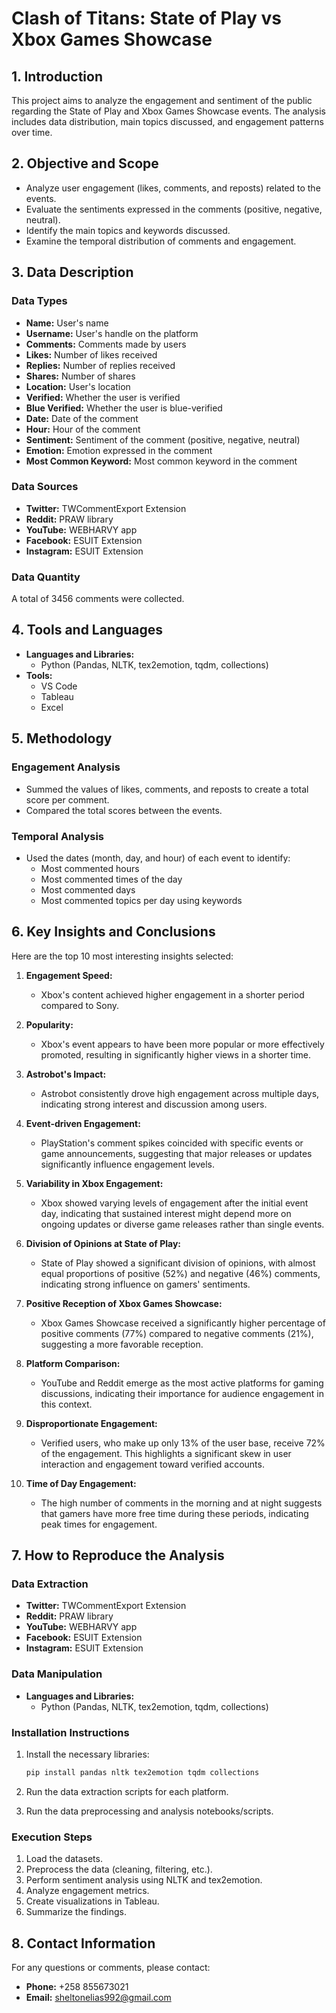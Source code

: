 # Clash of Titans: State of Play vs Xbox Games Showcase

## 1. Introduction
This project aims to analyze the engagement and sentiment of the public regarding the State of Play and Xbox Games Showcase events. The analysis includes data distribution, main topics discussed, and engagement patterns over time.

## 2. Objective and Scope
- Analyze user engagement (likes, comments, and reposts) related to the events.
- Evaluate the sentiments expressed in the comments (positive, negative, neutral).
- Identify the main topics and keywords discussed.
- Examine the temporal distribution of comments and engagement.

## 3. Data Description
### Data Types
- **Name:** User's name
- **Username:** User's handle on the platform
- **Comments:** Comments made by users
- **Likes:** Number of likes received
- **Replies:** Number of replies received
- **Shares:** Number of shares
- **Location:** User's location
- **Verified:** Whether the user is verified
- **Blue Verified:** Whether the user is blue-verified
- **Date:** Date of the comment
- **Hour:** Hour of the comment
- **Sentiment:** Sentiment of the comment (positive, negative, neutral)
- **Emotion:** Emotion expressed in the comment
- **Most Common Keyword:** Most common keyword in the comment

### Data Sources
- **Twitter:** TWCommentExport Extension
- **Reddit:** PRAW library
- **YouTube:** WEBHARVY app
- **Facebook:** ESUIT Extension
- **Instagram:** ESUIT Extension

### Data Quantity
A total of 3456 comments were collected.

## 4. Tools and Languages
- **Languages and Libraries:**
  - Python (Pandas, NLTK, tex2emotion, tqdm, collections)
- **Tools:**
  - VS Code
  - Tableau
  - Excel

## 5. Methodology
### Engagement Analysis
- Summed the values of likes, comments, and reposts to create a total score per comment.
- Compared the total scores between the events.

### Temporal Analysis
- Used the dates (month, day, and hour) of each event to identify:
  - Most commented hours
  - Most commented times of the day
  - Most commented days
  - Most commented topics per day using keywords

## 6. Key Insights and Conclusions
Here are the top 10 most interesting insights selected:

1. **Engagement Speed:**
   - Xbox's content achieved higher engagement in a shorter period compared to Sony.

2. **Popularity:**
   - Xbox's event appears to have been more popular or more effectively promoted, resulting in significantly higher views in a shorter time.

3. **Astrobot's Impact:**
   - Astrobot consistently drove high engagement across multiple days, indicating strong interest and discussion among users.

4. **Event-driven Engagement:**
   - PlayStation's comment spikes coincided with specific events or game announcements, suggesting that major releases or updates significantly influence engagement levels.

5. **Variability in Xbox Engagement:**
   - Xbox showed varying levels of engagement after the initial event day, indicating that sustained interest might depend more on ongoing updates or diverse game releases rather than single events.

6. **Division of Opinions at State of Play:**
   - State of Play showed a significant division of opinions, with almost equal proportions of positive (52%) and negative (46%) comments, indicating strong influence on gamers' sentiments.

7. **Positive Reception of Xbox Games Showcase:**
   - Xbox Games Showcase received a significantly higher percentage of positive comments (77%) compared to negative comments (21%), suggesting a more favorable reception.

8. **Platform Comparison:**
   - YouTube and Reddit emerge as the most active platforms for gaming discussions, indicating their importance for audience engagement in this context.

9. **Disproportionate Engagement:**
   - Verified users, who make up only 13% of the user base, receive 72% of the engagement. This highlights a significant skew in user interaction and engagement toward verified accounts.

10. **Time of Day Engagement:**
    - The high number of comments in the morning and at night suggests that gamers have more free time during these periods, indicating peak times for engagement.

## 7. How to Reproduce the Analysis
### Data Extraction
- **Twitter:** TWCommentExport Extension
- **Reddit:** PRAW library
- **YouTube:** WEBHARVY app
- **Facebook:** ESUIT Extension
- **Instagram:** ESUIT Extension

### Data Manipulation
- **Languages and Libraries:**
  - Python (Pandas, NLTK, tex2emotion, tqdm, collections)

### Installation Instructions
1. Install the necessary libraries:
   ```bash
   pip install pandas nltk tex2emotion tqdm collections
   ```

2. Run the data extraction scripts for each platform.

3. Run the data preprocessing and analysis notebooks/scripts.

### Execution Steps
1. Load the datasets.
2. Preprocess the data (cleaning, filtering, etc.).
3. Perform sentiment analysis using NLTK and tex2emotion.
4. Analyze engagement metrics.
5. Create visualizations in Tableau.
6. Summarize the findings.

## 8. Contact Information
For any questions or comments, please contact:
- **Phone:** +258 855673021
- **Email:** sheltonelias992@gmail.com